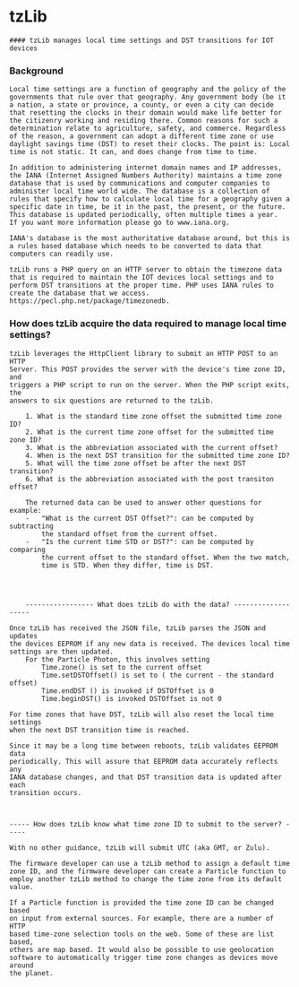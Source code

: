# tzLib


	#### tzLib manages local time settings and DST transitions for IOT devices


###                               Background

	Local time settings are a function of geography and the policy of the governments that rule over that geography. Any government body (be it a nation, a state or province, a county, or even a city can decide that resetting the clocks in their domain would make life better for the citizenry working and residing there. Common reasons for such a determination relate to agriculture, safety, and commerce. Regardless of the reason, a government can adopt a different time zone or use daylight savings time (DST) to reset their clocks. The point is: Local time is not static. It can, and does change from time to time.
	
	In addition to administering internet domain names and IP addresses, the IANA (Internet Assigned Numbers Authority) maintains a time zone database that is used by communications and computer companies to administer local time world wide. The database is a collection of rules that specify how to calculate local time for a geography given a specific date in time, be it in the past, the present, or the future. This database is updated periodically, often multiple times a year.  If you want more information please go to www.iana.org.
	
	IANA's database is the most authoritative database around, but this is a rules based database which needs to be converted to data that computers can readily use.

	tzLib runs a PHP query on an HTTP server to obtain the timezone data that is required to maintain the IOT devices local settings and to perform DST transitions at the proper time. PHP uses IANA rules to create the database that we access. https://pecl.php.net/package/timezonedb.




### How does tzLib acquire the data required to manage local time settings?
	
	tzLib leverages the HttpClient library to submit an HTTP POST to an HTTP
	Server. This POST provides the server with the device's time zone ID, and
	triggers a PHP script to run on	the server. When the PHP script exits, the 
	answers to six questions are returned to the tzLib.
	
		1. What is the standard time zone offset the submitted time zone ID?
		2. What is the current time zone offset for the submitted time zone ID?
		3. What is the abbreviation associated with the current offset?
		4. When is the next DST transition for the submitted time zone ID?
		5. What will the time zone offset be after the next DST transition?
		6. What is the abbreviation associated with the post transiton offset?
	
		The returned data can be used to answer other questions for example:
		-	"What is the current DST Offset?": can be computed by subtracting 
			the standard offset from the current offset.
		-	"Is the current time STD or DST?": can be computed by comparing 
			the current offset to the standard offset. When the two match,
			time is STD. When they differ, time is DST. 
	
	
	
	
		----------------- What does tzLib do with the data? -------------------

	Once tzLib has received the JSON file, tzLib parses the JSON and updates 
	the devices EEPROM if any new data is received. The devices local time 
	settings are then updated. 
		For the Particle Photon, this involves setting
			Time.zone() is set to the current offset
			Time.setDSTOffset() is set to ( the current - the standard offset)
			Time.endDST () is invoked if DSTOffset is 0
			Time.beginDST() is invoked DSTOffset is not 0
	
	For time zones that have DST, tzLib will also reset the local time settings
	when the next DST transition time is reached.
	
	Since it may be a long time between reboots, tzLib validates EEPROM data
	periodically. This will assure that EEPROM data accurately reflects any
	IANA database changes, and that DST transition data is updated after each
	transition occurs. 



	----- How does tzLib know what time zone ID to submit to the server? -----

	With no other guidance, tzLib will submit UTC (aka GMT, or Zulu).

	The firmware developer can use a tzLib method to assign a default time
	zone ID, and the firmware developer can create a Particle function to
	employ another tzLib method to change the time zone from its default value.

	If a Particle function is provided the time zone ID can be changed based 
	on input from external sources. For example, there are a number of HTTP
	based time-zone selection tools on the web. Some of these are list based,
	others are map based. It would also be possible to use geolocation
	software to automatically trigger time zone changes as devices move around
	the planet. 
